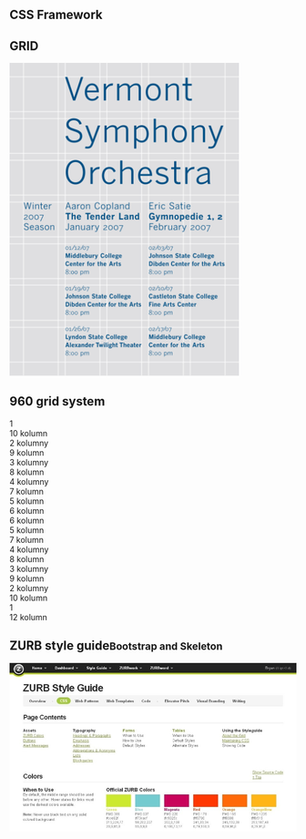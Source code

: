 ---
---
<section>
<h1>CSS Framework</h1>
</section>

<section>
<h1>GRID</h1>
<img src="img/Grid2aib.svg" style="width:80%"></img>
</section>

<section>
	<h2>960 grid system</h2>
	<div class="row"><div class="large-1 columns panel">1 </div><div class="large-10 columns panel">10 kolumn</div></div>
	<div class="row"><div class="large-2 columns panel">2 kolumny</div><div class="large-9 columns panel">9 kolumn</div></div>
	<div class="row"><div class="large-3 columns panel">3 kolumny </div><div class="large-8 columns panel">8 kolumn</div></div>
	<div class="row"><div class="large-4 columns panel">4 kolumny </div><div class="large-7 columns panel">7 kolumn</div></div>
	<div class="row"><div class="large-5 columns panel">5 kolumn </div><div class="large-6 columns panel">6 kolumn</div></div>
	<div class="row"><div class="large-6 columns panel">6 kolumn </div><div class="large-5 columns panel">5 kolumn</div></div>
	<div class="row"><div class="large-7 columns panel">7 kolumn </div><div class="large-4 columns panel">4 kolumny</div></div>
	<div class="row"><div class="large-8 columns panel">8 kolumn </div><div class="large-3 columns panel">3 kolumny</div></div>
	<div class="row"><div class="large-9 columns panel">9 kolumn </div><div class="large-2 columns panel">2 kolumny</div></div>
	<div class="row"><div class="large-10 columns panel">10 kolumn </div><div class="large-1 columns panel">1</div></div>
	<div class="row"><div class="large-12 columns panel">12 kolumn </div></div>
</section>
<section>
	<h1>ZURB style guide<small>Bootstrap and Skeleton</small></h1>
	<img src="img/Style-Guide-Nav.jpg"></img>
</section>